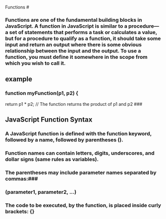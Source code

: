  Functions #

### Functions are one of the fundamental building blocks in JavaScript. A function in JavaScript is similar to a procedure—a set of statements that performs a task or calculates a value, but for a procedure to qualify as a function, it should take some input and return an output where there is some obvious relationship between the input and the output. To use a function, you must define it somewhere in the scope from which you wish to call it. ###
## example ##
### function myFunction(p1, p2) {
  return p1 * p2;   // The function returns the product of p1 and p2 ###

 ## JavaScript Function Syntax ##
### A JavaScript function is defined with the function keyword, followed by a name, followed by parentheses (). ###

### Function names can contain letters, digits, underscores, and dollar signs (same rules as variables). ###

### The parentheses may include parameter names separated by commas:###
### (parameter1, parameter2, ...) ###

### The code to be executed, by the function, is placed inside curly brackets: {} ###